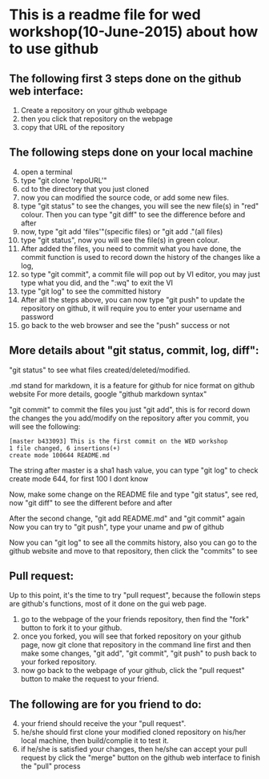 # This is a readme file for wed workshop(10-June-2015) about how to use github

## The following first 3 steps done on the github web interface:

1. Create a repository on your github webpage
2. then you click that repository on the webpage
3. copy that URL of the repository

## The following steps done on your local machine

4. open a terminal
5. type "git clone 'repoURL'"
6. cd to the directory that you just cloned
7. now you can modified the source code, or add some new files.
8. type "git status" to see the changes, you will see the new file(s) in "red"
colour. Then you can type "git diff" to see the difference before and after
9. now, type "git add 'files'"(specific files) or "git add ."(all files)
10. type "git status", now you will see the file(s) in green colour.
11. After added the files, you need to commit what you have done, the commit
function is used to record down the history of the changes like a log,
12. so type "git commit", a commit file will pop out by VI editor, you may just
type what you did, and the ":wq" to exit the VI
13. type "git log" to see the committed history
14. After all the steps above, you can now type "git push" to update the
repository on github, it will require you to enter your username and password
15. go back to the web browser and see the "push" success or not

## More details about "git status, commit, log, diff":

"git status" to see what files created/deleted/modified.

.md stand for markdown, it is a feature for github for nice format on github website
For more details, google "github markdown syntax"

"git commit" to commit the files you just "git add", this is for record down the changes the you add/modify on the repository after you commit, you will see the following:

    [master b433093] This is the first commit on the WED workshop
    1 file changed, 6 insertions(+)
    create mode 100644 README.md

The string after master is a sha1 hash value, you can type "git log" to check
create mode 644, for first 100 I dont know

Now, make some change on the README file and type "git status", see red, now
"git diff" to see the different before and after

After the second change, "git add README.md" and "git commit" again
Now you can try to "git push", type your uname and pw of github

Now you can "git log" to see all the commits history, also you can go to the
github website and move to that repository, then click the "commits" to see



## Pull request:
Up to this point, it's the time to try "pull request", because the followin steps are github's functions, most of it done on the gui web page.

1. go to the webpage of the your friends repository, then find the "fork"
button to fork it to your github.
2. once you forked, you will see that forked repository on your github page,
now git clone that repository in the command line first and
then make some changes, "git add", "git commit", "git push" to push back to
your forked repository.
3. now go back to the webpage of your github, click the "pull request" button
to make the request to your friend.

## The following are for you friend to do:

4. your friend should receive the your "pull request".
5. he/she should first clone your modified cloned repository on his/her local
machine, then build/complie it to test it.
6. if he/she is satisfied your changes, then he/she can accept your pull
request by click the "merge" button on the github web interface to finish the
"pull" process


